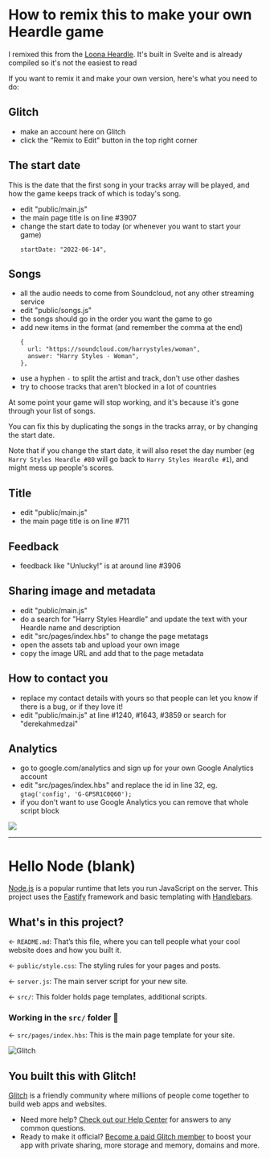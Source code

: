 

# How to remix this to make your own Heardle game

I remixed this from the [Loona Heardle](https://loona-heardle.glitch.me/). It's built in Svelte and is already compiled so it's not the easiest to read

If you want to remix it and make your own version, here's what you need to do:

## Glitch

- make an account here on Glitch
- click the "Remix to Edit" button in the top right corner

## The start date

This is the date that the first song in your tracks array will be played, and how the game keeps track of which is today's song.

- edit "public/main.js"
- the main page title is on line #3907
- change the start date to today (or whenever you want to start your game)
  ```
  startDate: "2022-06-14",
  ```

## Songs

- all the audio needs to come from Soundcloud, not any other streaming service
- edit "public/songs.js"
- the songs should go in the order you want the game to go
- add new items in the format (and remember the comma at the end)
  ```
  {
    url: "https://soundcloud.com/harrystyles/woman",
    answer: "Harry Styles - Woman",
  },
  ```
- use a hyphen `-` to split the artist and track, don't use other dashes
- try to choose tracks that aren't blocked in a lot of countries

At some point your game will stop working, and it's because it's gone through your list of songs.

You can fix this by duplicating the songs in the tracks array, or by changing the start date.

Note that if you change the start date, it will also reset the day number (eg `Harry Styles Heardle #80` will go back to `Harry Styles Heardle #1`), and might mess up people's scores.

## Title

- edit "public/main.js"
- the main page title is on line #711

## Feedback

- feedback like "Unlucky!" is at around line #3906

## Sharing image and metadata

- edit "public/main.js"
- do a search for "Harry Styles Heardle" and update the text with your Heardle name and description
- edit "src/pages/index.hbs" to change the page metatags
- open the assets tab and upload your own image
- copy the image URL and add that to the page metadata

## How to contact you

- replace my contact details with yours so that people can let you know if there is a bug, or if they love it!
- edit "public/main.js" at line #1240, #1643, #3859 or search for "derekahmedzai"

## Analytics

- go to google.com/analytics and sign up for your own Google Analytics account
- edit "src/pages/index.hbs" and replace the id in line 32, eg. `gtag('config', 'G-GPSR1C0Q60');`
- if you don't want to use Google Analytics you can remove that whole script block

<img src="https://cdn.glitch.global/ddbe8776-c33e-4a0d-8de4-6a536510547f/harry-styles-as-it-was.jpg?v=1649009749963">

---

# Hello Node (blank)

[Node.js](https://nodejs.org/en/about/) is a popular runtime that lets you run JavaScript on the server. This project uses the [Fastify](https://www.fastify.io/) framework and basic templating with [Handlebars](https://handlebarsjs.com/).

## What's in this project?

← `README.md`: That’s this file, where you can tell people what your cool website does and how you built it.

← `public/style.css`: The styling rules for your pages and posts.

← `server.js`: The main server script for your new site.

← `src/`: This folder holds page templates, additional scripts.

### Working in the `src/` folder 📁

← `src/pages/index.hbs`: This is the main page template for your site.

![Glitch](https://cdn.glitch.com/a9975ea6-8949-4bab-addb-8a95021dc2da%2FLogo_Color.svg?v=1602781328576)

## You built this with Glitch!

[Glitch](https://glitch.com) is a friendly community where millions of people come together to build web apps and websites.

- Need more help? [Check out our Help Center](https://help.glitch.com/) for answers to any common questions.
- Ready to make it official? [Become a paid Glitch member](https://glitch.com/pricing) to boost your app with private sharing, more storage and memory, domains and more.
